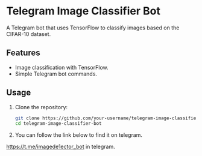 # Telegram Image Classifier Bot

A Telegram bot that uses TensorFlow to classify images based on the CIFAR-10 dataset.

## Features

- Image classification with TensorFlow.
- Simple Telegram bot commands.

## Usage

1. Clone the repository:

   ```bash
   git clone https://github.com/your-username/telegram-image-classifier-bot.git
   cd telegram-image-classifier-bot

2. You can follow the link below to find it on telegram.
 
  https://t.me/imagede1ector_bot in telegram.
